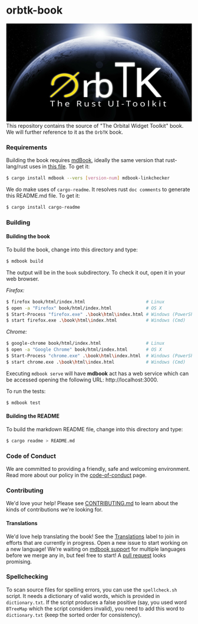 # orbtk-book

[<img src="src/img/orbtk_planet.svg" width="720"/>](src/img/orbtk_planet.svg)
This repository contains the source of "The Orbital Widget Toolkit" book.
We will further reference to it as the `OrbTK` book.

<!--
    WIP: once it is ready to be shipped
    [The book is available in dead-tree form from No Starch Press][nostarch].

    [nostarch]: https://nostarch.com/

    You can read the book for free online. Please see the book as shipped with
    the latest [stable], or [develop] OrbTK releases. Be aware that issues
    in those versions may have been fixed in this repository already, as those
    releases are updated less frequently.

    [stable]: https://doc.orbtk.org/stable/book/
    [develop]: https://doc.orbtk.org/develop/book/

    See the [releases] to download just the code of all the code listings that appear in the book.

    [releases]: https://github.com/redox-os/orbtk/book/releases
-->

### Requirements

Building the book requires [mdBook], ideally the same version that
rust-lang/rust uses in [this file][rust-mdbook]. To get it:

[mdBook]: https://github.com/rust-lang-nursery/mdBook
[rust-mdbook]: https://github.com/rust-lang/rust/blob/master/src/tools/rustbook/Cargo.toml

```bash
$ cargo install mdbook --vers [version-num] mdbook-linkchecker
```

We do make uses of `cargo-readme`. It resolves rust `doc comments`
to generate this README.md file. To get it:

[cargo-readme]: https://github.com/livioribeiro/cargo-readme

```bash
$ cargo install cargo-readme
```

### Building

#### Building the book

To build the book, change into this directory and type:

```bash
$ mdbook build
```

The output will be in the `book` subdirectory. To check it out, open it in
your web browser.

_Firefox:_
```bash
$ firefox book/html/index.html                       # Linux
$ open -a "Firefox" book/html/index.html             # OS X
$ Start-Process "firefox.exe" .\book\html\index.html # Windows (PowerShell)
$ start firefox.exe .\book\html\index.html           # Windows (Cmd)
```

_Chrome:_
```bash
$ google-chrome book/html/index.html                 # Linux
$ open -a "Google Chrome" book/html/index.html       # OS X
$ Start-Process "chrome.exe" .\book\html\index.html  # Windows (PowerShell)
$ start chrome.exe .\book\html\index.html            # Windows (Cmd)
```

Executing `mdbook serve` will have **mdbook** act has a web service
which can be accessed opening the following URL:  http://localhost:3000.

To run the tests:

```bash
$ mdbook test
```

#### Building the README

To build the markdown README file, change into this directory and type:

```bash
$ cargo readme > README.md
```

### Code of Conduct

We are committed to providing a friendly, safe and welcoming
environment. Read more about our policy in the [code-of-conduct][coc] page.

[coc]: https://github.com/redox-os/orbtk-book/blob/main/policies/code-of-conduct.md

### Contributing

We'd love your help! Please see [CONTRIBUTING.md][contrib] to learn about the
kinds of contributions we're looking for.

[contrib]: https://github.com/redox-os/orbtk-book/blob/main/CONTRIBUTING.md

#### Translations

We'd love help translating the book! See the [Translations] label to join in
efforts that are currently in progress. Open a new issue to start working on
a new language! We're waiting on [mdbook support] for multiple languages
before we merge any in, but feel free to start! A [pull request] looks promising.

[Translations]: https://github.com/redox-os/orbtk-book/issues?q=is%3Aopen+is%3Aissue+label%3ATranslations
[mdbook support]: https://github.com/rust-lang-nursery/mdBook/issues/5
[pull request]: https://github.com/rust-lang/mdBook/pull/1306

### Spellchecking

To scan source files for spelling errors, you can use the `spellcheck.sh`
script. It needs a dictionary of valid words, which is provided in
`dictionary.txt`. If the script produces a false positive (say, you used word
`BTreeMap` which the script considers invalid), you need to add this word to
`dictionary.txt` (keep the sorted order for consistency).
